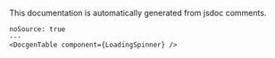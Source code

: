 This documentation is automatically generated from jsdoc comments.

```react
noSource: true
---
<DocgenTable component={LoadingSpinner} />
```

